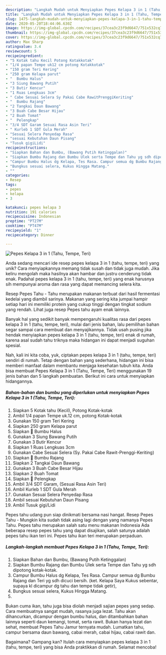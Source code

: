 ```yaml
---
description: "Langkah Mudah untuk Menyiapkan Pepes Kelapa 3 in 1 (Tahu, Tempe, Teri) yang Lezat"
title: "Langkah Mudah untuk Menyiapkan Pepes Kelapa 3 in 1 (Tahu, Tempe, Teri) yang Lezat"
slug: 1475-langkah-mudah-untuk-menyiapkan-pepes-kelapa-3-in-1-tahu-tempe-teri-yang-lezat
date: 2020-05-20T18:44:06.630Z
image: https://img-global.cpcdn.com/recipes/37cea3c23f9d6647/751x532cq70/pepes-kelapa-3-in-1-tahu-tempe-teri-foto-resep-utama.jpg
thumbnail: https://img-global.cpcdn.com/recipes/37cea3c23f9d6647/751x532cq70/pepes-kelapa-3-in-1-tahu-tempe-teri-foto-resep-utama.jpg
cover: https://img-global.cpcdn.com/recipes/37cea3c23f9d6647/751x532cq70/pepes-kelapa-3-in-1-tahu-tempe-teri-foto-resep-utama.jpg
author: Max Sharp
ratingvalue: 3.4
reviewcount: 5
recipeingredient:
- "5 Kotak tahu Kecil Potong Kotakkotak"
- "1/4 papan Tempe uk12 cm potong Kotakkotak"
- "150 gram Teri Kering"
- "250 gram Kelapa parut"
- "  Bumbu Halus"
- "3 Siung Bawang Putih"
- "3 Butir Kencur"
- "1 Ruas Lengkuas 3cm"
- " Cabe Sesuai Selera Sy Pakai Cabe RawitPrenggiKeriting"
- "  Bumbu Rajang"
- "2 Tangkai Daun Bawang"
- "3 Buah Cabe Besar Hijau"
- "2 Buah Tomat"
- "  Pelengkap"
- "3/4 SDT Garam Sesuai Rasa Asin Teri"
- " Kurleb 1 SDT Gula Merah"
- "Sesuai Selera Penyedap Rasa"
- "sesuai Kebutuhan Daun Pisang"
- "Tusuk gigiLidi"
recipeinstructions:
- "Siapkan Bahan dan Bumbu, (Bawang Putih Ketinggalan)"
- "Siapkan Bumbu Rajang dan Bumbu Ulek serta Tempe dan Tahu yg sdh dipotong kotak-kotak."
- "Campur Bumbu Halus dg Kelapa, Tes Rasa. Campur semua dg Bumbu Rajang dan Teri yg sdh dicuci bersih. (ket. Kelapa Saya Kukus sebentar, supaya kl dicampur dg tahu dan tempe tidak getir),"
- "Bungkus sesuai selera, Kukus Hingga Matang."
- ""
categories:
- Resep
tags:
- pepes
- kelapa
- 3

katakunci: pepes kelapa 3 
nutrition: 191 calories
recipecuisine: Indonesian
preptime: "PT27M"
cooktime: "PT47M"
recipeyield: "1"
recipecategory: Dinner

---
```



![Pepes Kelapa 3 in 1 (Tahu, Tempe, Teri)](https://img-global.cpcdn.com/recipes/37cea3c23f9d6647/751x532cq70/pepes-kelapa-3-in-1-tahu-tempe-teri-foto-resep-utama.jpg)

Anda sedang mencari ide resep pepes kelapa 3 in 1 (tahu, tempe, teri) yang unik? Cara menyiapkannya memang tidak susah dan tidak juga mudah. Jika keliru mengolah maka hasilnya akan hambar dan justru cenderung tidak enak. Padahal pepes kelapa 3 in 1 (tahu, tempe, teri) yang enak harusnya sih mempunyai aroma dan rasa yang dapat memancing selera kita.

Resep Pepes Tahu - Tahu merupakan makanan terbuat dari hasil fermentasi kedelai yang diambil sarinya. Makanan yang sering kita jumpai hampir setiap hari ini memiliki protein yang cukup tinggi dengan tingkat sodium yang rendah. Lihat juga resep Pepes tahu ayam enak lainnya.

Banyak hal yang sedikit banyak mempengaruhi kualitas rasa dari pepes kelapa 3 in 1 (tahu, tempe, teri), mulai dari jenis bahan, lalu pemilihan bahan segar sampai cara membuat dan menyajikannya. Tidak usah pusing jika hendak menyiapkan pepes kelapa 3 in 1 (tahu, tempe, teri) enak di rumah, karena asal sudah tahu triknya maka hidangan ini dapat menjadi suguhan spesial.


Nah, kali ini kita coba, yuk, ciptakan pepes kelapa 3 in 1 (tahu, tempe, teri) sendiri di rumah. Tetap dengan bahan yang sederhana, hidangan ini bisa memberi manfaat dalam membantu menjaga kesehatan tubuh kita. Anda bisa membuat Pepes Kelapa 3 in 1 (Tahu, Tempe, Teri) menggunakan 19 jenis bahan dan 5 langkah pembuatan. Berikut ini cara untuk menyiapkan hidangannya.

<!--inarticleads1-->

##### Bahan-bahan dan bumbu yang diperlukan untuk menyiapkan Pepes Kelapa 3 in 1 (Tahu, Tempe, Teri):

1. Siapkan 5 Kotak tahu (Kecil), Potong Kotak-kotak
1. Ambil 1/4 papan Tempe uk.12 cm, potong Kotak-kotak
1. Gunakan 150 gram Teri Kering
1. Siapkan 250 gram Kelapa parut
1. Siapkan  📝 Bumbu Halus
1. Gunakan 3 Siung Bawang Putih
1. Gunakan 3 Butir Kencur
1. Siapkan 1 Ruas Lengkuas 3cm
1. Gunakan  Cabe Sesuai Selera (Sy. Pakai Cabe Rawit-Prenggi-Keriting)
1. Siapkan  📝 Bumbu Rajang
1. Siapkan 2 Tangkai Daun Bawang
1. Gunakan 3 Buah Cabe Besar Hijau
1. Siapkan 2 Buah Tomat
1. Siapkan  📝 Pelengkap
1. Ambil 3/4 SDT Garam, (Sesuai Rasa Asin Teri)
1. Ambil  Kurleb 1 SDT Gula Merah
1. Gunakan Sesuai Selera Penyedap Rasa
1. Ambil sesuai Kebutuhan Daun Pisang
1. Ambil Tusuk gigi/Lidi


Pepes tahu udang pun siap dinikmati bersama nasi hangat. Resep Pepes Tahu - Mungkin kita sudah tidak asing lagi dengan yang namanya Pepes Tahu. Pepes tahu merupakan salah satu menu makanan Indonesia Ada beberapa resep pepes tahu yang dapat disajikan, salah satunya adalah pepes tahu ikan teri ini. Pepes tahu ikan teri merupakan perpaduan. 

<!--inarticleads2-->

##### Langkah-langkah membuat Pepes Kelapa 3 in 1 (Tahu, Tempe, Teri):

1. Siapkan Bahan dan Bumbu, (Bawang Putih Ketinggalan)
1. Siapkan Bumbu Rajang dan Bumbu Ulek serta Tempe dan Tahu yg sdh dipotong kotak-kotak.
1. Campur Bumbu Halus dg Kelapa, Tes Rasa. Campur semua dg Bumbu Rajang dan Teri yg sdh dicuci bersih. (ket. Kelapa Saya Kukus sebentar, supaya kl dicampur dg tahu dan tempe tidak getir),
1. Bungkus sesuai selera, Kukus Hingga Matang.
1. 


Bukan cuma ikan, tahu juga bisa diolah menjadi sajian pepes yang sedap. Cara membuatnya sangat mudah, rasanya juga lezat. Tahu akan dihancurkan, dicampur dengan bumbu halus, dan ditambahkan bahan lainnya seperti daun kemangi, tomat, serta rawit. Bukan hanya lezat dan sehat, membuat Pepes Tahu Jamur ternyata mudah. Lumatkan tahu, campur bersama daun bawang, cabai merah, cabai hijau, cabai rawit dan. 

Bagaimana? Gampang kan? Itulah cara menyiapkan pepes kelapa 3 in 1 (tahu, tempe, teri) yang bisa Anda praktikkan di rumah. Selamat mencoba!
